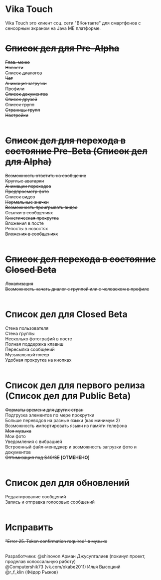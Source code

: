 # Vika Touch
Vika Touch это клиент соц. сети "ВКонтакте" для смартфонов с сенсорным экраном на Java ME платформе.

# <s>Список дел для Pre-Alpha</s>
<s>Глав. меню</s><br/>
<s>Новости</s><br/>
<s>Список диалогов</s><br/>
<s>Чат</s><br/>
<s>Анимация загрузки</s><br/>
<s>Профили</s><br/>
<s>Список документов</s><br/>
<s>Список друзей</s><br/>
<s>Список групп</s><br/>
<s>Страницы групп</s><br/>
<s>Настройки</s><br/>
<br/>
# <s>Список дел для перехода в состояние Pre-Beta (Список дел для Alpha)</s>
<s>Возможность ответить на сообщение</s><br/>
<s>Круглые аватарки</s><br/>
<s>Анимации переходов</s><br/>
<s>Предпросмотр фото</s><br/>
<s>Список видео</s><br/>
<s>Нормальные значки</s><br/>
<s>Возможность проигрывать видео</s><br/>
<s>Ссылки в сообщениях</s><br/>
<s>Кинетическая прокрутка</s><br/>
Вложения в посте<br/>
Репосты в новостях<br/>
<s>Вложения в сообщениях</s><br/>
<br/>
# <s>Список дел перехода в состояние Closed Beta</s>
<s>Локализация</s><br/>
<s>Возможность начать диалог c группой или с человеком в профиле</s><br/>
<br/>
# Список дел для Closed Beta
Стена пользователя<br/>
Стена группы<br/>
Несколько фотографий в посте<br/>
Полная поддержка клавиш<br/>
Пересылка сообщений<br/>
<s>Музыкальный плеер</s><br/>
Удобная прокрутка на кнопках<br/>
<br/>
# Список дел для первого релиза (Список дел для Public Beta)
<s>Форматы времени для других стран</s><br/>
Подгрузка элементов по мере прокрутки<br/>
Больше переводов на разные языки (как минимум 2)<br/>
Возможность импортировать языки из памяти телефона<br/>
<s>Моя музыка</s><br/>
Мои фото<br/>
Уведомления с вибрацией<br/>
Встроенный файл-менеджер и возможность загрузки фото и документов<br/>
<s>Оптимизация под S40/SE</s> <b>[ОТМЕНЕНО]</b><br/>
<br/>
# Список дел для обновлений
Редактирование сообщений<br/>
Запись и отправка голосовых сообщений<br/>
<br/>
# Исправить
<s>"Error 25. Token confirmation required" в музыке</s><br/>
<br/>

Разработчики:
@shinovon Арман Джусупгалиев (покинул проект, проделав колоссальную работу)<br/>
@Computershik73 (vk.com/okabe2011) Илья Высоцкий<br/>
@r_f_klin (Фёдор Рыжов)<br/>
